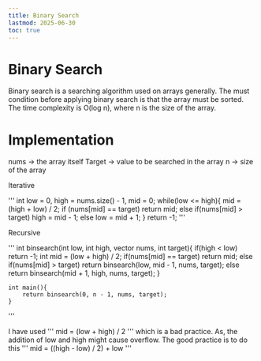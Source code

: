 ```yaml
---
title: Binary Search
lastmod: 2025-06-30
toc: true
---
```



# Binary Search 

Binary search is a searching algorithm used on arrays generally. The must condition before applying binary search is that the array must be sorted. The time complexity is O(log n), where n is the size of the array. 

# Implementation 

nums -> the array itself
Target -> value to be searched in the array
n -> size of the array


Iterative 

'''
int low = 0, high = nums.size() - 1, mid = 0;
while(low <= high){
   mid = (high + low) / 2;
   if (nums[mid] == target) return mid;
   else if(nums[mid] > target) high = mid - 1;
   else low = mid + 1;
}
return -1;
'''

Recursive

'''
    int binsearch(int low, int high, vector<int> nums, int target){
        if(high < low) return -1;
        int mid = (low + high) / 2;
        if(nums[mid] == target) return mid;
        else if(nums[mid] > target) return binsearch(low, mid - 1, nums, target);
        else return binsearch(mid + 1, high, nums, target);
    }

    int main(){
        return binsearch(0, n - 1, nums, target);
    }
'''

I have used 
''' mid = (low + high) / 2 ''' 
which is a bad practice. As, the addition of low and high might cause overflow. The good practice is to do this
''' mid = ((high - low) / 2) + low '''
